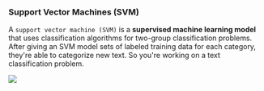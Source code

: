 ### Support Vector Machines (SVM)

A `support vector machine (SVM)` is a **supervised machine learning model** that uses classification algorithms for two-group classification problems. After giving an SVM model sets of labeled training data for each category, they're able to categorize new text. So you're working on a text classification problem.

![](https://static.javatpoint.com/tutorial/machine-learning/images/support-vector-machine-algorithm.png)
